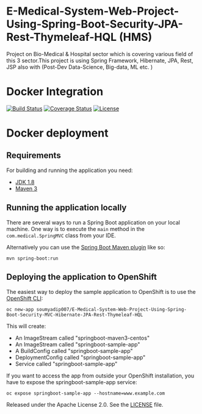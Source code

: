 # E-Medical-System-Web-Project-Using-Spring-Boot-Security-JPA-Rest-Thymeleaf-HQL (HMS)
Project on Bio-Medical &amp; Hospital sector which is covering various field of this 3 sector.This project is using Spring Framework, Hibernate, JPA, Rest, JSP also with (Post-Dev Data-Science, Big-data, ML etc. )

# Docker Integration

[![Build Status](https://travis-ci.org/codecentric/springboot-sample-app.svg?branch=master)](https://travis-ci.org/codecentric/springboot-sample-app)
[![Coverage Status](https://coveralls.io/repos/github/codecentric/springboot-sample-app/badge.svg?branch=master)](https://coveralls.io/github/codecentric/springboot-sample-app?branch=master)
[![License](http://img.shields.io/:license-apache-blue.svg)](http://www.apache.org/licenses/LICENSE-2.0.html)


# Docker deployment 
## Requirements

For building and running the application you need:

- [JDK 1.8](http://www.oracle.com/technetwork/java/javase/downloads/jdk8-downloads-2133151.html)
- [Maven 3](https://maven.apache.org)

## Running the application locally

There are several ways to run a Spring Boot application on your local machine. One way is to execute the `main` method in the `com.medical.SpringMVC` class from your IDE.

Alternatively you can use the [Spring Boot Maven plugin](https://docs.spring.io/spring-boot/docs/current/reference/html/build-tool-plugins-maven-plugin.html) like so:

```shell
mvn spring-boot:run
```

## Deploying the application to OpenShift

The easiest way to deploy the sample application to OpenShift is to use the [OpenShift CLI](https://docs.openshift.org/latest/cli_reference/index.html):

```shell
oc new-app soumyadip007/E-Medical-System-Web-Project-Using-Spring-Boot-Security-MVC-Hibernate-JPA-Rest-Thymeleaf-HQL
```

This will create:

* An ImageStream called "springboot-maven3-centos"
* An ImageStream called "springboot-sample-app"
* A BuildConfig called "springboot-sample-app"
* DeploymentConfig called "springboot-sample-app"
* Service called "springboot-sample-app"

If you want to access the app from outside your OpenShift installation, you have to expose the springboot-sample-app service:

```shell
oc expose springboot-sample-app --hostname=www.example.com
```

Released under the Apache License 2.0. See the [LICENSE](https://github.com/codecentric/springboot-sample-app/blob/master/LICENSE) file.
